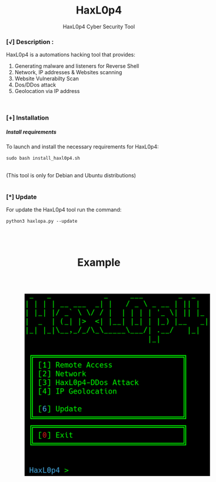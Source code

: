 <h1 align="center">HaxL0p4</h1>
<p align="center">HaxL0p4 Cyber Security Tool</p>



### [√] Description :
HaxL0p4 is a automations hacking tool that provides:

1) Generating malware and listeners for Reverse Shell
2) Network, IP addresses & Websites scanning
3) Website Vulnerabilty Scan
4) Dos/DDos attack
5) Geolocation via IP address 


<br>


### [+] Installation

##### Install requirements

To launch and install the necessary requirements for HaxL0p4:
      
    sudo bash install_haxl0p4.sh

<br>
(This tool is only for Debian and Ubuntu distributions)

<br>
<br>

### [*] Update

For update the HaxL0p4 tool run the command:

    python3 haxlopa.py --update


<br>
<br>

<h1 align="center">Example</h1>

<img style="margin:50px;" align="center" src="https://github.com/L0PA/HaxL0p4/blob/main/img/haxlopa.png">

